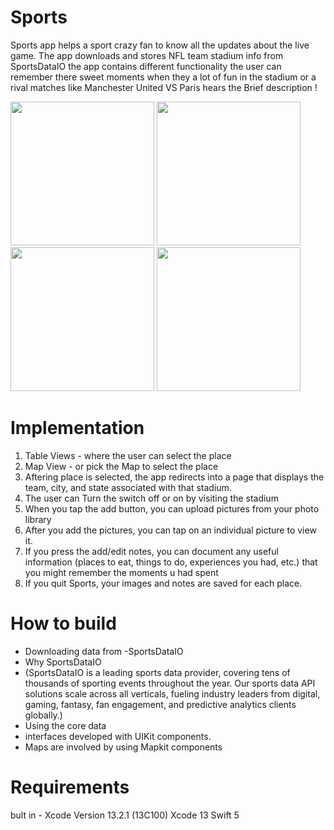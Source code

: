 # Sports

Sports app helps a sport crazy fan to know all the updates about the live game. The app downloads and stores NFL team stadium info from SportsDataIO the app contains different functionality the user can remember there sweet moments when they a lot of fun in the stadium or a rival matches like Manchester United VS Paris
hears the Brief description !

<a><img src="https://user-images.githubusercontent.com/88855727/147246146-a34df89e-d852-470b-bf1d-08ff29ef1946.PNG" width="230"></a>
<a><img src="https://user-images.githubusercontent.com/88855727/147246157-1523b3e6-1ed5-4f13-a998-6bfa768bf20a.PNG" width="230"></a>
<a><img src="https://user-images.githubusercontent.com/88855727/147246161-5b0e0c07-d4cd-47fb-a710-21d6c7db395b.PNG" width="230"></a>
<a><img src="https://user-images.githubusercontent.com/88855727/147246166-0db71076-228e-45ff-aa25-45c55192f327.PNG" width="230"></a>


# Implementation

1. Table Views - where the user can select the place 
2. Map View -  or pick the Map to select the place 
3. Aftering place is selected, the app redirects into a page that displays the team, city, and state associated with that stadium.
4. The user can Turn the switch off or on by visiting the stadium
5. When you tap the add button, you can upload pictures from your photo library 
6. After you add the pictures, you can tap on an individual picture to view it.
7. If you press the add/edit notes, you can document any useful information (places to eat, things to do, experiences you had, etc.) that you might remember the moments u had spent
8. If you quit Sports, your images and notes are saved for each place.

# How to build

* Downloading data from -SportsDataIO
* Why SportsDataIO
* (SportsDataIO is a leading sports data provider, covering tens of thousands of sporting events throughout the year. Our sports data API solutions scale across all verticals, fueling industry leaders from digital, gaming, fantasy, fan engagement, and predictive analytics clients globally.)
* Using the core data 
* interfaces developed with UIKit components.
* Maps are involved by using Mapkit components

# Requirements

bult in - Xcode Version 13.2.1 (13C100)
Xcode 13
Swift 5
